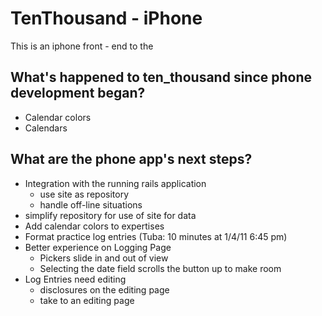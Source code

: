 
TenThousand - iPhone
===============================

This is an iphone front - end to the 

What's happened to ten_thousand since phone development began?
--------------------------------

* Calendar colors
* Calendars

What are the phone app's next steps?
--------------------------------

* Integration with the running rails application
  * use site as repository
  * handle off-line situations
* simplify repository for use of site for data
* Add calendar colors to expertises
* Format practice log entries (Tuba: 10 minutes at 1/4/11 6:45 pm)
* Better experience on Logging Page
  * Pickers slide in and out of view
  * Selecting the date field scrolls the button up to make room
* Log Entries need editing
  * disclosures on the editing page
  * take to an editing page
